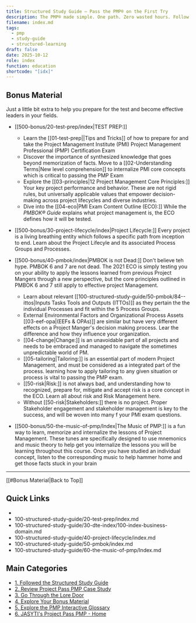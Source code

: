 ```yaml
---
title: Structured Study Guide – Pass the PMP® on the First Try
description: The PMP® made simple. One path. Zero wasted hours. Follow this guide page by page and walk into exam day ready to win.
filename: index.md
tags:
  - pmp
  - study-guide
  - structured-learning
draft: false
date: 2025-10-12
role: index
function: education
shortcode: "[idx]"
---
```

## Bonus Material
Just a little bit extra to help you prepare for the test and become effective leaders in your fields.

- [[500-bonus/20-test-prep/index|TEST PREP:]] 
	- Learn the [[01-test-prep||Tips and Tricks]] of how to prepare for and take the Project Management Institute (PMI) Project Management Professional (PMP) Certification Exam
	- Discover the importance of synthesized knowledge that goes beyond memorization of facts.  Move to a [[02-Understanding Terms|New level comprehension]] to internalize PMI core concepts which is critical to passing the PMP Exam
	- Explore the [[03-principles|12 Project Management Core Principles:]] Your key project performance and behavior. These are not rigid rules, but universally applicable values that empower decision-making across project lifecycles and diverse industries.  
	- Dive into the [[04-eco|PMI Exam Content Outline (ECO):]] While the *PMBOK® Guide* explains what project management is, the ECO defines how it will be tested.
	 
- [[500-bonus/30-project-lifecycle/index|Project Lifecycle:]] Every project is a living breathing entity which follows a specific path from inception to end.  Learn about the Project Lifecyle and its associated Process Groups and Processes. 

- [[500-bonus/40-pmbok/index|PMBOK is not Dead:]] Don't believe teh hype. PMBOK 6 and 7 are not dead.  The 2021 ECO is simply testing you on your ability to apply the lessons learned from previous Project Mangers through a new perspective, but the core principles outlined in PMBOK 6 and 7 still apply to effective project Management.
	- Learn about relevant [[100-structured-study-guide/50-pmbok/84--ittos|Inputs Tasks Tools and Outputs (ITTOs)]] as they pertain the the individual Processes and fit within the 5 Process Groups.
	- External Environmental Factors and Organizational Process Assets [[03-eef-opa|(EEFs & OPAs)]] are similar but have very different effects on a Project Manger's decision making process.  Lear the difference and how they influence your organization.
	- [[04-change|Change:]] is an unavoidable part of all projects and needs to be embraced and managed to navigate the sometimes unpredictable world of PM.
	- [[05-tailoring|Tailoring:]] is an essential part of modern Project Management, and must be considered as a integrated part of the process. learning how to apply tailoring to any given situation or process is vital to passing the PMP exam.
	- [[50-risk|Risk:]] is not always bad, and understanding how to recognized, prepare for, mitigate and accept risk is a core concept in the ECO.  Learn all about risk and Risk Management here.
	- Without [[50-risk|Stakeholders:]] there is no project.  Proper Stakeholder engagement and stakeholder management is key to the success, and will be woven into many f your PMI exam questions.
- [[500-bonus/50-the-music-of-pmp/Index|The Music of PMP:]] is a fun way to learn, memorize and internalize the lessons of Project Management.  These tunes are specifically designed to use mnemonics and music theory to help get you internalize the lessons you will be learning throughout this course.  Once you have studied an individual concept, listen to the corresponding music to help hammer home and get those facts stuck in your brain

---
[[#Bonus Material|Back to Top]]

## Quick Links
- 
- 100-structured-study-guide/20-test-prep/index.md
- 100-structured-study-guide/30-dte-index/100-index-business-domain.md
- 100-structured-study-guide/40-project-lifecycle/index.md
- 100-structured-study-guide/50-pmbok/index.md
- 100-structured-study-guide/60-the-music-of-pmp/Index.md
##  Main Categories
- [1. Followed the Structured Study Guide](100-structured-study-guide/index.md)
- [2. Review Project Pass PMP Case Study](200-case-study/10-project-management-plan/index.md)
- [3. Go Through the Lore Door](300-the-lore-door/index.md)
- [4. Explore Your Bonus Material](500-bonus/index.md)
- [5. Explore the PMP Interactive Glossary](40-glossary.md)
- [6. JASYTI's Project Pass PMP - Home](index.md)

